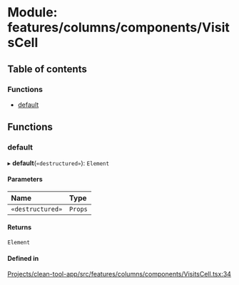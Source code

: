 # Module: features/columns/components/VisitsCell

## Table of contents

### Functions

- [default](../wiki/features.columns.components.VisitsCell#default)

## Functions

### default

▸ **default**(`«destructured»`): `Element`

#### Parameters

| Name | Type |
| :------ | :------ |
| `«destructured»` | `Props` |

#### Returns

`Element`

#### Defined in

[Projects/clean-tool-app/src/features/columns/components/VisitsCell.tsx:34](https://github.com/yuckyh/clean-tool-app/)
